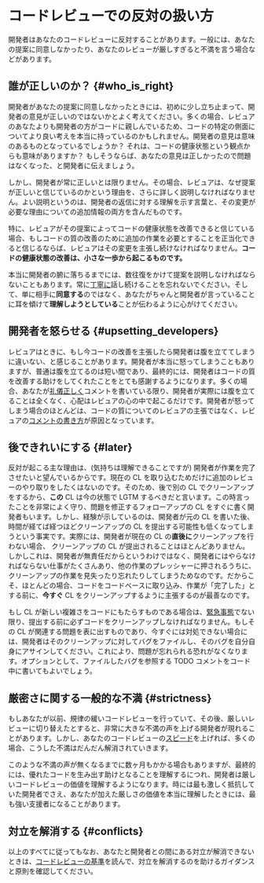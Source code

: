 # コードレビューでの反対の扱い方



開発者はあなたのコードレビューに反対することがあります。一般には、あなたの提案に同意しなかったり、あなたのレビューが厳しすぎると不満を言う場合などがあります。

## 誰が正しいのか？ {#who_is_right}

開発者があなたの提案に同意しなかったときには、初めに少し立ち止まって、開発者の意見が正しいのではないかとよく考えてください。多くの場合、レビュアのあなたよりも開発者の方がコードに親しんでいるため、コードの特定の側面についてより良い考えを本当に持っているのかもしれません。開発者の意見は意味のあるものとなっているでしょうか？ それは、コードの健康状態という観点からも意味がありますか？ もしそうならば、あなたの意見は正しかったので問題はなくなった、と開発者に伝えましょう。

しかし、開発者が常に正しいとは限りません。その場合、レビュアは、なぜ提案が正しいと信じているのかという理由を、さらに詳しく説明しなければなりません。よい説明というのは、開発者の返信に対する理解を示す言葉と、その変更が必要な理由についての追加情報の両方を含んだものです。

特に、レビュアがその提案によってコードの健康状態を改善できると信じている場合、もしコードの質の改善のために追加の作業を必要とすることを正当化できると信じるならば、レビュアはその変更を主張し続けなければなりません。**コードの健康状態の改善は、小さな一歩から起こるものです。**

本当に開発者の腑に落ちるまでには、数往復をかけて提案を説明しなければならないこともあります。常に[丁寧に](comments.md#courtesy)話し続けることを忘れないでください。そして、単に相手に**同意する**のではなく、あなたがちゃんと開発者が言っていることに耳を傾けて**理解しようとしている**ことが伝わるように心がけてください。

## 開発者を怒らせる {#upsetting_developers}

レビュアはときに、もし今コードの改善を主張したら開発者は腹を立ててしまうに違いない、と感じることがあります。開発者が本当に怒ってしまうこともありますが、普通は腹を立てるのは短い間であり、最終的には、開発者はコードの質を改善する助けをしてくれたことをとても感謝するようになります。多くの場合、あなたが[礼儀正しく](comments.md#courtesy)コメントを書いている限り、開発者が実際には腹を立てることは全くなく、心配はレビュアの心の中で起こるだけです。開発者が怒ってしまう場合のほとんどは、コードの質についてのレビュアの主張ではなく、レビュアの[コメントの書き方](comments.md#courtesy)が原因となっています。

## 後できれいにする {#later}

反対が起こる主な理由は、(気持ちは理解できることですが) 開発者が作業を完了させたいと望んでいるからです。現在の CL を取り込むためだけに追加のレビューのやり取りをしたくはないのです。そのため、後で別の CL でクリーンアップをするから、**この** CL は今の状態で LGTM するべきだと言います。この時言ったことを非常によく守り、問題を修正するフォローアップの CL をすぐに書く開発者もいます。しかし、経験が示しているのは、開発者が元の CL を書いた後、時間が経てば経つほどクリーンアップの CL を提出する可能性も低くなってしまうという事実です。実際には、開発者が現在の CL の**直後に**クリーンアップを行わない場合、 クリーンアップの CL が提出されることはほとんどありません。しかしこれは、開発者が無責任だからというわけではなく、開発者にはやらなければならない仕事がたくさんあり、他の作業のプレッシャーに押されるうちに、クリーンアップの作業を見失ったり忘れたりしてしまうためなのです。だからこそ、ほとんどの場合、コードをコードベースに取り込み、作業が「完了した」とする前に、**今すぐ** CL をクリーンアップするように主張するのが最善なのです。

もし CL が新しい複雑さをコードにもたらすものである場合は、[緊急事態](../emergencies.md)でない限り、提出する前に必ずコードをクリーンアップしなければなりません。もしその CL が関連する問題を表に出すものであり、今すぐには対処できない場合には、開発者はそのクリーンアップに対してバグをファイルし、そのバグを自分自身にアサインしてください。これにより、問題が忘れられる恐れがなくなります。オプションとして、ファイルしたバグを参照する TODO コメントをコード中に書いてもよいでしょう。

## 厳密さに関する一般的な不満 {#strictness}

もしあなたが以前、規律の緩いコードレビューを行っていて、その後、厳しいレビューに切り替えたとすると、非常に大きな不満の声を上げる開発者が現れることがあります。しかし、あなたのコードレビューの[スピード](speed.md)を上げれば、多くの場合、こうした不満はだんだん解消されていきます。

このような不満の声が無くなるまでに数ヶ月もかかる場合もありますが、最終的には、優れたコードを生み出す助けとなることを理解するにつれ、開発者は厳しいコードレビューの価値を理解するようになります。時には最も激しく抵抗していた開発者でさえ、あなたが加えた厳しさの価値を本当に理解したときには、最も強い支援者になることがあります。

## 対立を解消する {#conflicts}

以上のすべてに従ってもなお、あなたと開発者との間にある対立が解消できないときは、[コードレビューの基準](standard.md)を読んで、対立を解消するのを助けるガイダンスと原則を確認してください。
